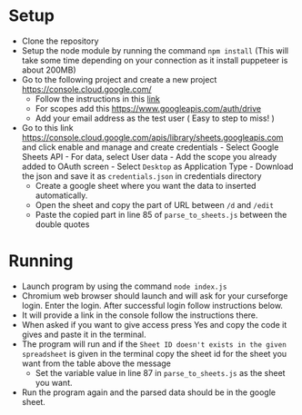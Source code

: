 # Setup
- Clone the repository
- Setup the node module by running the command `npm install` (This will take some time depending on your connection as it install puppeteer is about 200MB)
- Go to the following project and create a new project  https://console.cloud.google.com/
	- Follow the instructions in this [link](https://developers.google.com/workspace/guides/configure-oauth-consent)
	- For scopes add this https://www.googleapis.com/auth/drive
	- Add your email address as the test user ( Easy to step to miss! )
- Go to this link https://console.cloud.google.com/apis/library/sheets.googleapis.com and click enable and manage and create credentials
		- Select Google Sheets API
		- For data, select User data
		- Add the scope you already added to OAuth screen
		- Select `Desktop` as Application Type
		- Download the json and save it as `credentials.json` in credentials directory
	- Create a google sheet where you want the data to inserted automatically.
	- Open the sheet and copy the part of URL between `/d` and `/edit`
	- Paste the copied part in line 85 of `parse_to_sheets.js` between the double quotes
# Running
- Launch program by using the command `node index.js`
- Chromium web browser should launch and will ask for your curseforge login. Enter the login. After successful login follow instructions below. 
- It will provide a link in the console follow the instructions there.
- When asked if you want to give access press Yes and copy the code it gives and paste it in the terminal. 
- The program will run and if the `Sheet ID doesn't exists in the given spreadsheet` is given in the terminal copy the sheet id for the sheet you want from the table above the message
	- Set the variable value in line 87 in `parse_to_sheets.js` as the sheet you want.
- Run the program again and the parsed data should be in the google sheet.